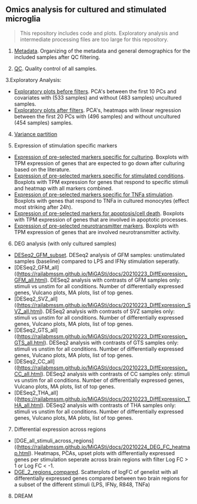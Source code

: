 ## Omics analysis for cultured and stimulated microglia 

> This repository includes code and plots. Exploratory analysis and intermediate processing files are too large for this repository.

1. [Metadata](https://rajlabmssm.github.io/MiGASti/docs/Metadata.html). Organizing of the metadata and general demographics for the included samples after QC filtering.

2. [QC](https://rajlabmssm.github.io/MiGASti/docs/QC_cor.html). Quality control of all samples.
 
3.Exploratory Analysis: 
 - [Exploratory plots before filters](https://rajlabmssm.github.io/MiGASti/docs/20210209_PCA_heatmap_before_filtering.html). PCA's between the first 10 PCs and covariates with (533 samples) and without (483 samples) uncultured samples.
 - [Exploratory plots after filters](https://rajlabmssm.github.io/MiGASti/docs/20210210_PCA_filtering.html). PCA's, heatmaps with linear regression between the first 20 PCs with (496 samples) and without uncultured (454 samples) samples.  
 
4. [Variance partition](https://rajlabmssm.github.io/MiGASti/docs/Variance_partition.html) 

5. Expression of stimulation specific markers
- [Expression of pre-selected markers specific for culturing](https://rajlabmssm.github.io/MiGASti/docs/20210217_Markers_homeostatic.html). Boxplots with TPM expression of genes that are expected to go down after culturing based on the literature.
- [Expression of pre-selected markers specific for stimulated conditions](https://rajlabmssm.github.io/MiGASti/docs/20210217_Markers_allstims.html). Boxplots with TPM expression for genes that respond to specific stimuli and heatmap with all markers combined. 
- [Expression of pre-selected markers specific for TNFa stimulation](https://rajlabmssm.github.io/MiGASti/docs/20210225_Markers_TNFa.html). Boxplots with genes that respond to TNFa in cultured monocytes (effect most striking after 24h).
- [Expression of pre-selected markers for apoptosis/cell death](https://rajlabmssm.github.io/MiGASti/docs/20210224_Markers_apoptotic.html). Boxplots with TPM expression of genes that are involved in apoptotic processes. 
- [Expression of pre-selected neurotransmitter markers](https://rajlabmssm.github.io/MiGASti/docs/20210304_Markers_neurotransmitters.html). Boxplots with TPM expression of genes that are involved neurotransmitter activity. 

6. DEG analysis (with only cultured samples)
- [DESeq2_GFM_subset](https://rajlabmssm.github.io/MiGASti/docs/20210217_DiffExpression_GFM.html). DESeq2 analysis of GFM samples: unstimulated samples (baseline) compared to LPS and IFNy stimulation seperatly. 
- [DESeq2_GFM_all]((https://rajlabmssm.github.io/MiGASti/docs/20210223_DiffExpression_GFM_all.html). DESeq2 analysis with contrasts of GFM samples only: stimuli vs unstim for all conditions. Number of differentially expressed genes, Vulcano plots, MA plots, list of top genes. 
- [DESeq2_SVZ_all]((https://rajlabmssm.github.io/MiGASti/docs/20210223_DiffExpression_SVZ_all.html). DESeq2 analysis with contrasts of SVZ samples only: stimuli vs unstim for all conditions. Number of differentially expressed genes, Vulcano plots, MA plots, list of top genes. 
- [DESeq2_GTS_all]((https://rajlabmssm.github.io/MiGASti/docs/20210223_DiffExpression_GTS_all.html). DESeq2 analysis with contrasts of GTS samples only: stimuli vs unstim for all conditions. Number of differentially expressed genes, Vulcano plots, MA plots, list of top genes. 
- [DESeq2_CC_all]((https://rajlabmssm.github.io/MiGASti/docs/20210223_DiffExpression_CC_all.html). DESeq2 analysis with contrasts of CC samples only: stimuli vs unstim for all conditions. Number of differentially expressed genes, Vulcano plots, MA plots, list of top genes. 
- [DESeq2_THA_all]((https://rajlabmssm.github.io/MiGASti/docs/20210223_DiffExpression_THA_all.html). DESeq2 analysis with contrasts of THA samples only: stimuli vs unstim for all conditions. Number of differentially expressed genes, Vulcano plots, MA plots, list of top genes. 

7. Differential expression across regions
- [DGE_all_stimuli_across_regions]((https://rajlabmssm.github.io/MiGASti/docs/20210224_DEG_FC_heatmap.html). Heatmaps, PCAs, upset plots with differentially expressed genes per stimulation seperate across brain regions with filter Log FC > 1 or Log FC < -1. 
- [DGE_2_regions_compared](https://rajlabmssm.github.io/MiGASti/docs/20210223_DEG_FC_scatterplot.html). Scatterplots of logFC of genelist with all differentially expressed genes compared between two brain regions for a subset of the different stimuli (LPS, IFNy, R848, TNFa)

8. DREAM





